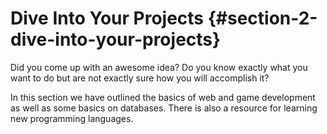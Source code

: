 # Dive Into Your Projects {#section-2-dive-into-your-projects}

Did you come up with an awesome idea? Do you know exactly what you want to do but are not exactly sure how you will accomplish it?

In this section we have outlined the basics of web and game development as well as some basics on databases. There is also a resource for learning new programming languages.

